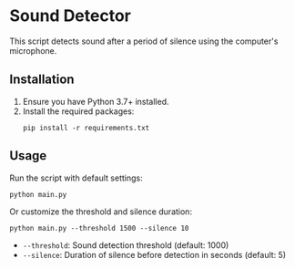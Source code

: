 # Sound Detector

This script detects sound after a period of silence using the computer's microphone.

## Installation

1. Ensure you have Python 3.7+ installed.
2. Install the required packages:
   ```
   pip install -r requirements.txt
   ```

## Usage

Run the script with default settings:
```
python main.py
```

Or customize the threshold and silence duration:
```
python main.py --threshold 1500 --silence 10
```

- `--threshold`: Sound detection threshold (default: 1000)
- `--silence`: Duration of silence before detection in seconds (default: 5)